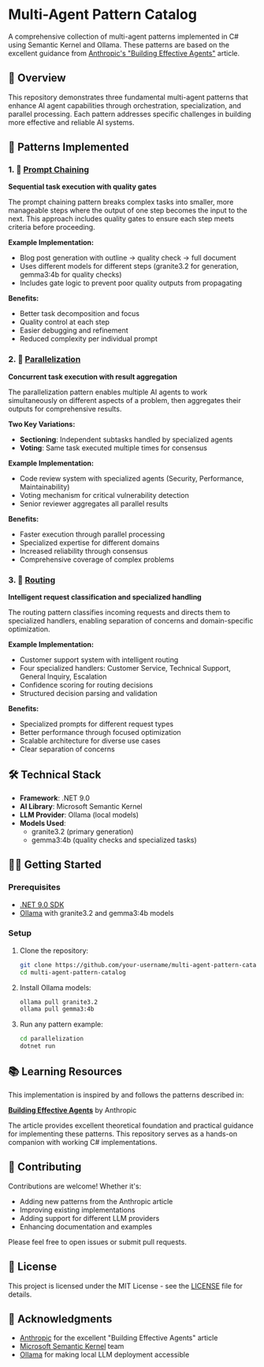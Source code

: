 # Multi-Agent Pattern Catalog

A comprehensive collection of multi-agent patterns implemented in C# using Semantic Kernel and Ollama. These patterns are based on the excellent guidance from [Anthropic's "Building Effective Agents"](https://www.anthropic.com/engineering/building-effective-agents) article.

## 🎯 Overview

This repository demonstrates three fundamental multi-agent patterns that enhance AI agent capabilities through orchestration, specialization, and parallel processing. Each pattern addresses specific challenges in building more effective and reliable AI systems.

## 🚀 Patterns Implemented

### 1. 🔗 [Prompt Chaining](./prompt-chaining/)
**Sequential task execution with quality gates**

The prompt chaining pattern breaks complex tasks into smaller, more manageable steps where the output of one step becomes the input to the next. This approach includes quality gates to ensure each step meets criteria before proceeding.

**Example Implementation:**
- Blog post generation with outline → quality check → full document
- Uses different models for different steps (granite3.2 for generation, gemma3:4b for quality checks)
- Includes gate logic to prevent poor quality outputs from propagating

**Benefits:**
- Better task decomposition and focus
- Quality control at each step
- Easier debugging and refinement
- Reduced complexity per individual prompt

### 2. 🔀 [Parallelization](./parallelization/)
**Concurrent task execution with result aggregation**

The parallelization pattern enables multiple AI agents to work simultaneously on different aspects of a problem, then aggregates their outputs for comprehensive results.

**Two Key Variations:**
- **Sectioning**: Independent subtasks handled by specialized agents
- **Voting**: Same task executed multiple times for consensus

**Example Implementation:**
- Code review system with specialized agents (Security, Performance, Maintainability)
- Voting mechanism for critical vulnerability detection
- Senior reviewer aggregates all parallel results

**Benefits:**
- Faster execution through parallel processing
- Specialized expertise for different domains
- Increased reliability through consensus
- Comprehensive coverage of complex problems

### 3. 🧭 [Routing](./router/)
**Intelligent request classification and specialized handling**

The routing pattern classifies incoming requests and directs them to specialized handlers, enabling separation of concerns and domain-specific optimization.

**Example Implementation:**
- Customer support system with intelligent routing
- Four specialized handlers: Customer Service, Technical Support, General Inquiry, Escalation
- Confidence scoring for routing decisions
- Structured decision parsing and validation

**Benefits:**
- Specialized prompts for different request types
- Better performance through focused optimization
- Scalable architecture for diverse use cases
- Clear separation of concerns

## 🛠 Technical Stack

- **Framework**: .NET 9.0
- **AI Library**: Microsoft Semantic Kernel
- **LLM Provider**: Ollama (local models)
- **Models Used**: 
  - granite3.2 (primary generation)
  - gemma3:4b (quality checks and specialized tasks)

## 🏃‍♂️ Getting Started

### Prerequisites
- [.NET 9.0 SDK](https://dotnet.microsoft.com/download)
- [Ollama](https://ollama.ai/) with granite3.2 and gemma3:4b models

### Setup
1. Clone the repository:
   ```bash
   git clone https://github.com/your-username/multi-agent-pattern-catalog.git
   cd multi-agent-pattern-catalog
   ```

2. Install Ollama models:
   ```bash
   ollama pull granite3.2
   ollama pull gemma3:4b
   ```

3. Run any pattern example:
   ```bash
   cd parallelization
   dotnet run
   ```

## 📚 Learning Resources

This implementation is inspired by and follows the patterns described in:

**[Building Effective Agents](https://www.anthropic.com/engineering/building-effective-agents)** by Anthropic

The article provides excellent theoretical foundation and practical guidance for implementing these patterns. This repository serves as a hands-on companion with working C# implementations.

## 🤝 Contributing

Contributions are welcome! Whether it's:
- Adding new patterns from the Anthropic article
- Improving existing implementations
- Adding support for different LLM providers
- Enhancing documentation and examples

Please feel free to open issues or submit pull requests.

## 📄 License

This project is licensed under the MIT License - see the [LICENSE](LICENSE) file for details.

## 🙏 Acknowledgments

- [Anthropic](https://www.anthropic.com/) for the excellent "Building Effective Agents" article
- [Microsoft Semantic Kernel](https://github.com/microsoft/semantic-kernel) team
- [Ollama](https://ollama.ai/) for making local LLM deployment accessible